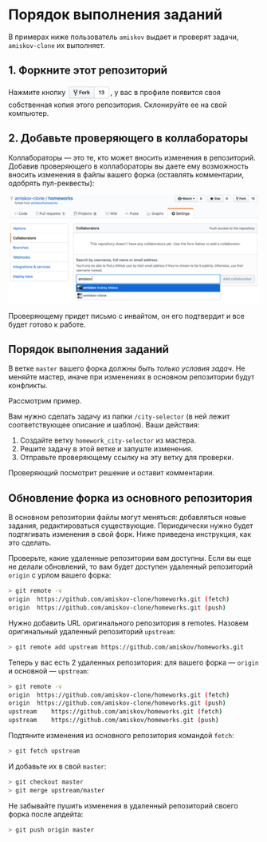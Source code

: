 # Порядок выполнения заданий
В примерах ниже пользователь `amiskov` выдает и проверят задачи, `amiskov-clone` их выполняет.

## 1. Форкните этот репозиторий
Нажмите кнопку <img src="img/fork_btn.png" valign="middle" height="30">, у вас в профиле появится своя собственная копия этого репозитория. Склонируйте ее на свой компьютер.

## 2. Добавьте проверяющего в коллабораторы
Коллабораторы — это те, кто может вносить изменения в репозиторий. Добавив проверяющего в коллабораторы вы даете ему возможность вносить изменения в файлы вашего форка (оставлять комментарии, одобрять пул-реквесты):

![](img/add_to_collaborators.png)

Проверяющему придет письмо с инвайтом, он его подтвердит и все будет готово к работе.

## Порядок выполнения заданий
В ветке `master` вашего форка должны быть _только условия задач_. Не меняйте мастер, иначе при изменениях в основном репозитории будут конфликты.

Рассмотрим пример.

Вам нужно сделать задачу из папки `/city-selector` (в ней лежит соответствующее описание и шаблон). Ваши действия:

1. Создайте ветку `homework_city-selector` из мастера.
2. Решите задачу в этой ветке и запуште изменения.
3. Отправьте проверяющему ссылку на эту ветку для проверки.

Проверяющий посмотрит решение и оставит комментарии.

## Обновление форка из основного репозитория
В основном репозитории файлы могут меняться: добавляться новые задания, редактироваться существующие. Периодически нужно будет подтягивать изменения в свой форк. Ниже приведена инструкция, как это сделать.

Проверьте, какие удаленные репозитории вам доступны. Если вы еще не делали обновлений, то вам будет доступен удаленный репозиторий `origin` с урлом вашего форка:

```sh
> git remote -v
origin  https://github.com/amiskov-clone/homeworks.git (fetch)
origin  https://github.com/amiskov-clone/homeworks.git (push)
```

Нужно добавить URL оригинального репозитория в remotes. Назовем оригинальный удаленный репозиторий `upstream`:

```sh
> git remote add upstream https://github.com/amiskov/homeworks.git
```

Теперь у вас есть 2 удаленных репозитория: для вашего форка — `origin` и основной — `upstream`:

```sh
> git remote -v
origin  https://github.com/amiskov-clone/homeworks.git (fetch)
origin  https://github.com/amiskov-clone/homeworks.git (push)
upstream    https://github.com/amiskov/homeworks.git (fetch)
upstream    https://github.com/amiskov/homeworks.git (push)
```

Подтяните изменения из основного репозитория командой `fetch`:

```sh
> git fetch upstream 
```

И добавьте их в свой `master`:

```sh
> git checkout master
> git merge upstream/master
```

Не забывайте пушить изменения в удаленный репозиторий своего форка после апдейта:

```sh
> git push origin master
```